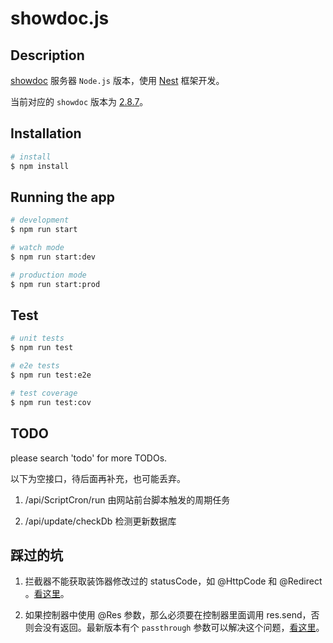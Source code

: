 # showdoc.js

## Description

[showdoc](https://github.com/star7th/showdoc) 服务器 `Node.js` 版本，使用 [Nest](https://github.com/nestjs/nest) 框架开发。

当前对应的 `showdoc` 版本为 [2.8.7](https://github.com/star7th/showdoc/releases/tag/v2.8.7)。

## Installation

```bash
# install
$ npm install
```

## Running the app

```bash
# development
$ npm run start

# watch mode
$ npm run start:dev

# production mode
$ npm run start:prod
```

## Test

```bash
# unit tests
$ npm run test

# e2e tests
$ npm run test:e2e

# test coverage
$ npm run test:cov
```

## TODO

please search 'todo' for more TODOs.

以下为空接口，待后面再补充，也可能丢弃。

1. /api/ScriptCron/run 由网站前台脚本触发的周期任务

2. /api/update/checkDb 检测更新数据库

## 踩过的坑

1. 拦截器不能获取装饰器修改过的 statusCode，如 @HttpCode 和 @Redirect 。[看这里](https://github.com/nestjs/nest/issues/1342)。

2. 如果控制器中使用 @Res 参数，那么必须要在控制器里面调用 res.send，否则会没有返回。最新版本有个 `passthrough` 参数可以解决这个问题，[看这里](https://docs.nestjs.com/controllers#library-specific-approach)。
